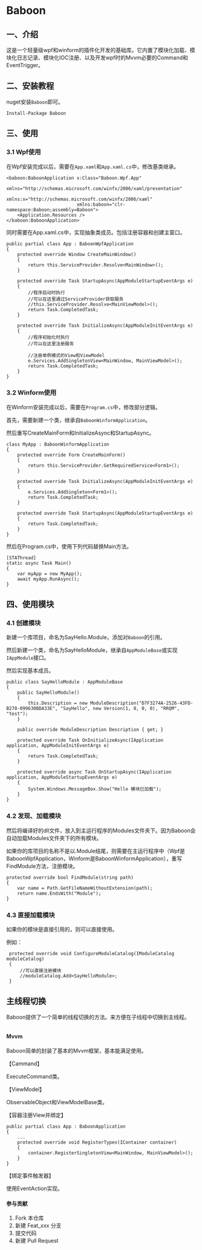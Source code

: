 # Baboon

## 一、介绍

这是一个轻量级wpf和winform的插件化开发的基础库。它内置了模块化加载、模块化日志记录、模块化IOC注册、以及开发wpf时的Mvvm必要的Command和EventTrigger。

## 二、安装教程

nuget安装`Baboon`即可。

```
Install-Package Baboon
```

## 三、使用

### 3.1 Wpf使用

在Wpf安装完成以后，需要在`App.xaml`和`App.xaml.cs`中，修改基类继承。

```
<baboon:BaboonApplication x:Class="Baboon.Wpf.App"
                          xmlns="http://schemas.microsoft.com/winfx/2006/xaml/presentation"
                          xmlns:x="http://schemas.microsoft.com/winfx/2006/xaml"
                          xmlns:baboon="clr-namespace:Baboon;assembly=Baboon">
    <Application.Resources />
</baboon:BaboonApplication>
```

同时需要在App.xaml.cs中，实现抽象类成员。包括注册容器和创建主窗口。

```
public partial class App : BaboonWpfApplication
{
    protected override Window CreateMainWindow()
    {
        return this.ServiceProvider.Resolve<MainWindow>();
    }

    protected override Task StartupAsync(AppModuleStartupEventArgs e)
    {
        //程序启动时执行
        //可以在这里通过ServiceProvider获取服务
        //this.ServiceProvider.Resolve<MainViewModel>();
        return Task.CompletedTask;
    }

    protected override Task InitializeAsync(AppModuleInitEventArgs e)
    {
        //程序初始化时执行
        //可以在这里注册服务

        //注册单例模式的View和ViewModel
        e.Services.AddSingletonView<MainWindow, MainViewModel>();
        return Task.CompletedTask;
    }
}
```

### 3.2 Winform使用

在Winform安装完成以后，需要在`Program.cs`中，修改部分逻辑。

首先，需要新建一个类，继承自`BaboonWinformApplication`。

然后重写CreateMainForm和InitializeAsync和StartupAsync。

```
class MyApp : BaboonWinformApplication
{
    protected override Form CreateMainForm()
    {
        return this.ServiceProvider.GetRequiredService<Form1>();
    }

    protected override Task InitializeAsync(AppModuleInitEventArgs e)
    {
        e.Services.AddSingleton<Form1>();
        return Task.CompletedTask;
    }

    protected override Task StartupAsync(AppModuleStartupEventArgs e)
    {
        return Task.CompletedTask;
    }
}
```

然后在Program.cs中，使用下列代码替换Main方法。

```
[STAThread]
static async Task Main()
{
    var myApp = new MyApp();
    await myApp.RunAsync();
}
```

## 四、使用模块

### 4.1 创建模块

新建一个库项目，命名为SayHello.Module，添加对`Baboon`的引用。

然后新建一个类，命名为SayHelloModule，继承自`AppModuleBase`或实现`IAppModule`接口。

然后实现基本成员。

```
public class SayHelloModule : AppModuleBase
{
    public SayHelloModule()
    {
        this.Description = new ModuleDescription("D7F3274A-2526-43FD-B278-099630BDA33E", "SayHello", new Version(1, 0, 0, 0), "RRQM", "test");
    }

    public override ModuleDescription Description { get; }

    protected override Task OnInitializeAsync(IApplication application, AppModuleInitEventArgs e)
    {
        return Task.CompletedTask;
    }

    protected override async Task OnStartupAsync(IApplication application, AppModuleStartupEventArgs e)
    {
        System.Windows.MessageBox.Show("Hello 模块已加载");
    }
}
```

### 4.2 发现、加载模块

然后将编译好的dll文件，放入到主运行程序的Modules文件夹下。因为Baboon会自动加载Modules文件夹下的所有模块。

如果你的库项目的名称不是以.Module结尾，则需要在主运行程序中（Wpf是BaboonWpfApplication，Winform是BaboonWinformApplication），重写FindModule方法，注册模块。

```
protected override bool FindModule(string path)
{
    var name = Path.GetFileNameWithoutExtension(path);
    return name.EndsWith("Module");
}
```

### 4.3 直接加载模块

如果你的模块是直接引用的，则可以直接使用。

例如：

```
 protected override void ConfigureModuleCatalog(IModuleCatalog moduleCatalog)
 {
     //可以直接注册模块
     //moduleCatalog.Add<SayHelloModule>;
 }
```

## 主线程切换

Baboon提供了一个简单的线程切换的方法。来方便在子线程中切换到主线程。



```
```

#### Mvvm

Baboon简单的封装了基本的Mvvm框架，基本能满足使用。

【Cammand】

ExecuteCommand类。

【ViewModel】

ObservableObject和ViewModelBase类。

【容器注册View并绑定】

```
public partial class App : BaboonApplication
{
    ...
    protected override void RegisterTypes(IContainer container)
    {
        container.RegisterSingletonView<MainWindow, MainViewModel>();
    }
}
```

【绑定事件触发器】

使用EventAction实现。







#### 参与贡献

1.  Fork 本仓库
2.  新建 Feat_xxx 分支
3.  提交代码
4.  新建 Pull Request 

